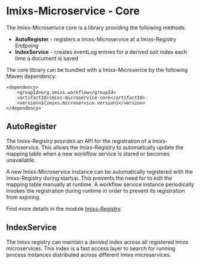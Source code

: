 # Imixs-Microservice - Core

The Imixs-Microserivce core is a library providing the following methods:

 - **AutoRegister** - registers a Imixs-Microservice at a Imixs-Registry Endpoing
 - **IndexService** - creates eventLog entries for a derived solr index each time a document is saved
 
The core library can be bundled with a Imixs-Microserice by the following Maven dependency:

	<dependency>
		<groupId>org.imixs.workflow</groupId>
		<artifactId>imixs-microservice-core</artifactId>
		<version>${imixs.microservice.version}</version>
	</dependency> 


## AutoRegister

The Imixs-Registry provides an API for the registration of a Imixs-Microservice. This allows the Imixs-Registry to automatically update the mapping table when a new workflow service is stared or becomes unavailable.

A new Imixs-Microservice instance can be automatically registered with the Imixs-Registry during startup. This prevents the need for to edit the mapping table manually at runtime. A workflow service instance periodically invokes the registration during runtime in order to prevent its registration from expiring.

Find more details in the module [Imixs-Registry](https://github.com/imixs/imixs-microservice/tree/master/imixs-microservice-registry).



## IndexService

The Imixs registry can maintain a derived index across all registered Imixs microservices. This index is a fast access layer to search for running process instances distributed across different Imixs microservices.   
